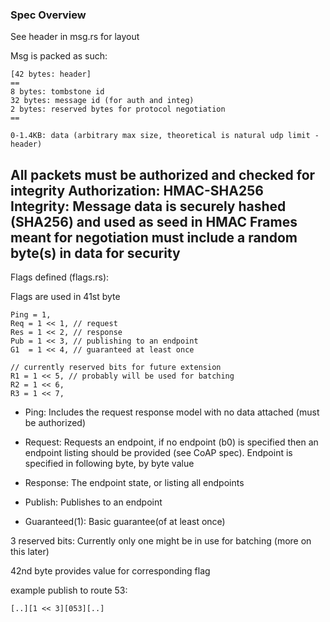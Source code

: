 
### Spec Overview ###
See header in msg.rs for layout

Msg is packed as such:

```
[42 bytes: header]
==
8 bytes: tombstone id
32 bytes: message id (for auth and integ)
2 bytes: reserved bytes for protocol negotiation
==

0-1.4KB: data (arbitrary max size, theoretical is natural udp limit - header)

```

All packets must be authorized and checked for integrity
Authorization: HMAC-SHA256
Integrity: Message data is securely hashed (SHA256) and used as seed in HMAC
Frames meant for negotiation must include a random byte(s) in data for security
---


Flags defined (flags.rs):

Flags are used in 41st byte

```
Ping = 1,
Req = 1 << 1, // request
Res = 1 << 2, // response
Pub = 1 << 3, // publishing to an endpoint
G1  = 1 << 4, // guaranteed at least once

// currently reserved bits for future extension
R1 = 1 << 5, // probably will be used for batching
R2 = 1 << 6,
R3 = 1 << 7,

```
		
- Ping: Includes the request response model with no data attached (must be authorized)

- Request: Requests an endpoint, if no endpoint (b0) is specified then an endpoint listing should be provided (see CoAP spec). Endpoint is specified in following byte, by byte value

- Response: The endpoint state, or listing all endpoints

- Publish: Publishes to an endpoint

- Guaranteed(1): Basic guarantee(of at least once)

3 reserved bits: Currently only one might be in use for batching (more on this later)


42nd byte provides value for corresponding flag


example publish to route 53:

```
[..][1 << 3][053][..]

```
